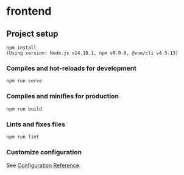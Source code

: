 # frontend

## Project setup
```
npm install
(Using version: Node.js v14.18.1, npm v8.0.0, @vue/cli v4.5.13)
```

### Compiles and hot-reloads for development
```
npm run serve
```

### Compiles and minifies for production
```
npm run build
```

### Lints and fixes files
```
npm run lint
```

### Customize configuration
See [Configuration Reference](https://cli.vuejs.org/config/).
